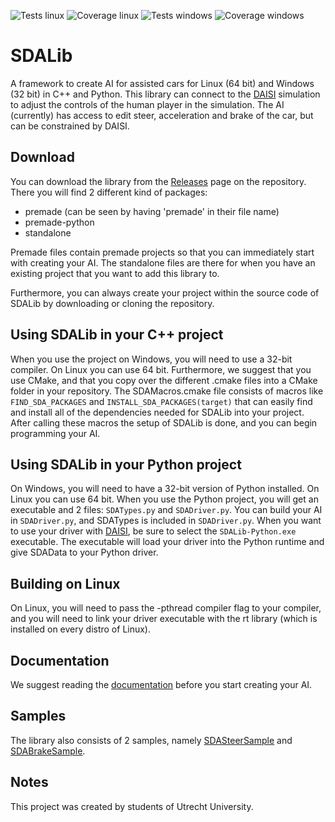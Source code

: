 ![Tests linux](https://github.com/red-panda-productions/SDALib/actions/workflows/test-linux.yml/badge.svg)
![Coverage linux](https://github.com/red-panda-productions/SDALib/actions/workflows/code-coverage-linux.yml/badge.svg) 
![Tests windows](https://github.com/red-panda-productions/SDALib/actions/workflows/test-windows.yml/badge.svg)
![Coverage windows](https://github.com/red-panda-productions/SDALib/actions/workflows/code-coverage-windows.yml/badge.svg) 

# SDALib

A framework to create AI for assisted cars for Linux (64 bit) and Windows (32 bit) in C++ and Python.
This library can connect to the [DAISI](https://github.com/red-panda-productions/DAISI) simulation to adjust the controls of the human player in the simulation. The AI (currently) has access to edit steer, acceleration and brake of the car, but can be constrained by DAISI.

## Download

You can download the library from the [Releases](https://github.com/red-panda-productions/SDALib/releases) page on the repository. There you will find 2 different kind of packages:
- premade (can be seen by having 'premade' in their file name)
- premade-python
- standalone

Premade files contain premade projects so that you can immediately start with creating your AI. The standalone files are there for when you have an existing project that you want to add this library to.

Furthermore, you can always create your project within the source code of SDALib by downloading or cloning the repository.

## Using SDALib in your C++ project

When you use the project on Windows, you will need to use a 32-bit compiler. On Linux you can use 64 bit. Furthermore, we suggest that you use CMake, and that you copy over the different .cmake files into a CMake folder in your repository. The SDAMacros.cmake file consists of macros like `FIND_SDA_PACKAGES` and `INSTALL_SDA_PACKAGES(target)` that can easily find and install all of the dependencies needed for SDALib into your project. After calling these macros the setup of SDALib is done, and you can begin programming your AI.

## Using SDALib in your Python project

On Windows, you will need to have a 32-bit version of Python installed. On Linux you can use 64 bit. When you use the Python project, you will get an executable and 2 files: `SDATypes.py` and `SDADriver.py`. You can build your AI in `SDADriver.py`, and SDATypes is included in `SDADriver.py`. When you want to use your driver with [DAISI](https://github.com/red-panda-productions/DAISI), be sure to select the `SDALib-Python.exe` executable. The executable will load your driver into the Python runtime and give SDAData to your Python driver.

## Building on Linux

On Linux, you will need to pass the -pthread compiler flag to your compiler, and you will need to link your driver executable with the rt library (which is installed on every distro of Linux). 

## Documentation

We suggest reading the [documentation](https://github.com/red-panda-productions/SDALib/blob/main/DOCUMENTATION.md) before you start creating your AI.

## Samples

The library also consists of 2 samples, namely [SDASteerSample](https://github.com/red-panda-productions/SDALib/tree/main/SDALib-CPP/Samples/SDASteerSample) and [SDABrakeSample](https://github.com/red-panda-productions/SDALib/tree/main/SDALib-CPP/Samples/SDABrakeSample). 

## Notes

This project was created by students of Utrecht University.

